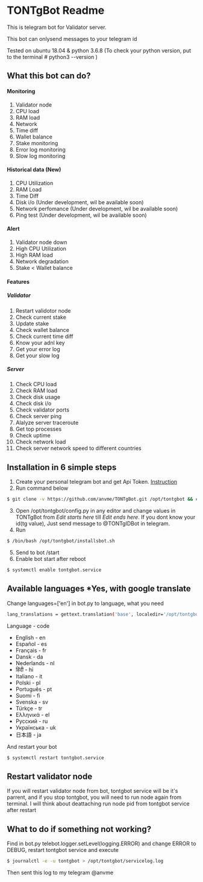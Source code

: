 # TONTgBot Readme
This is telegram bot for Validator server. 

This bot can onlysend messages to your telegram id

Tested on ubuntu 18.04 & python 3.6.8 (To check your python version, put to the terminal # python3 --version )

## What this bot can do?

####  Monitoring

 1. Validator node
 2. CPU load 
 3. RAM load
 4. Network
 5. Time diff
 6. Wallet balance
 7. Stake monitoring
 8. Error log monitoring
 9. Slow log monitoring

#### Historical data (New)
 1. CPU Utilization
 2. RAM Load
 3. Time Diff
 4. Disk i/o (Under development, wil be available soon)
 5. Network perfomance (Under development, wil be available soon)
 6. Ping test (Under development, wil be available soon)
#### Alert

 1. Validator node down
 2. High CPU Utilization
 3. High RAM load
 4. Network degradation
 5. Stake < Wallet balance

#### Features

##### Validator

 1. Restart validotor node
 2. Check current stake
 3. Update stake
 4. Check wallet balance
 5. Check current time diff
 6. Know your adnl key
 7. Get your error log
 8. Get your slow log

##### Server
 1. Check CPU load
 2. Check RAM load
 3. Check disk usage
 4. Check disk i/o
 5. Check validator ports
 6. Check server ping
 7. Alalyze server traceroute
 8. Get top processes
 9. Check uptime
 10. Check network load
 11. Check server network speed to different countries

## Installation in 6 simple steps

 1. Create your personal telegram bot and get Api Token. [Instruction](https://docs.microsoft.com/en-us/azure/bot-service/bot-service-channel-connect-telegram?view=azure-bot-service-4.0)
 2. Run command below
```sh
$ git clone -v https://github.com/anvme/TONTgBot.git /opt/tontgbot && chmod +x /opt/tontgbot/installsbot.sh
```
 3. Open /opt/tontgbot/config.py in any editor and change values in TONTgBot from *Edit starts here* till *Edit ends here*. If you dont know your id(tg value), Just send message to @TONTgIDBot in telegram.
 4. Run 
 ```sh
$ /bin/bash /opt/tontgbot/installsbot.sh
```
 5. Send to bot /start
 6. Enable bot start after reboot
  ```sh
$ systemctl enable tontgbot.service 
```
## Available languages *Yes, with google translate
Change languages=['en'] in bot.py to language, what you need
  ```sh
lang_translations = gettext.translation('base', localedir='/opt/tontgbot/locales', languages=['en'])
```

Language - code
* English - en
* Español - es
* Français - fr
* Dansk - da
* Nederlands - nl
* हिंदी - hi
* Italiano - it
* Polski - pl
* Português - pt
* Suomi - fi
* Svenska - sv
* Türkçe - tr
* Ελληνικά - el
* Русский - ru
* Українська - uk
* 日本語 - ja

And restart your bot
  ```sh
$ systemctl restart tontgbot.service 
```

## Restart validator node
If you will restart validator node from bot, tontgbot service will be it's parrent, and if you stop tontgbot, you will need to run node again from terminal. I will think about deattaching run node pid from tontgbot service after restart

## What to do if something not working?
Find in bot.py telebot.logger.setLevel(logging.ERROR) and change ERROR to DEBUG, restart tontgbot service and execute
  ```sh
$ journalctl -e -u tontgbot > /opt/tontgbot/servicelog.log
```
Then sent this log to my telegram @anvme
